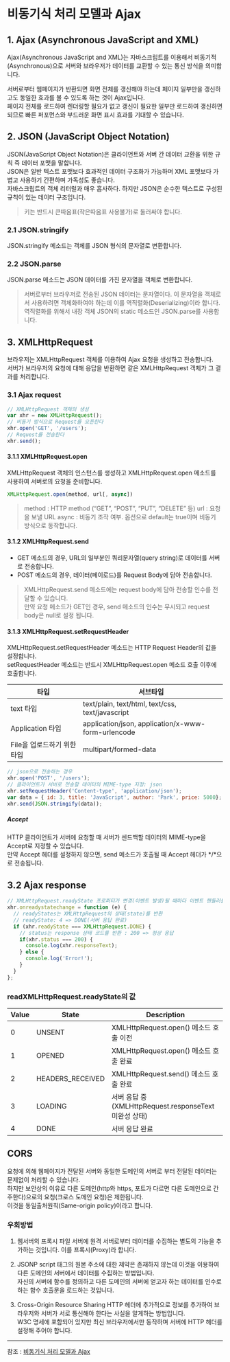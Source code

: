 
# 비동기식 처리 모델과 Ajax

## 1. Ajax (Asynchronous JavaScript and XML)
Ajax(Asynchronous JavaScript and XML)는 자바스크립트를 이용해서 비동기적(Asynchronous)으로 서버와 브라우저가 데이터를 교환할 수 있는 통신 방식을 의미합니다.  

서버로부터 웹페이지가 반환되면 화면 전체를 갱신해야 하는데 페이지 일부만을 갱신하고도 동일한 효과를 볼 수 있도록 하는 것이 Ajax입니다.  
페이지 전체를 로드하여 렌더링할 필요가 없고 갱신이 필요한 일부만 로드하여 갱신하면 되므로 빠른 퍼포먼스와 부드러운 화면 표시 효과를 기대할 수 있습니다.  

## 2. JSON (JavaScript Object Notation)
JSON(JavaScript Object Notation)은 클라이언트와 서버 간 데이터 교환을 위한 규칙 즉 데이터 포맷을 말합니다.  
JSON은 일반 텍스트 포맷보다 효과적인 데이터 구조화가 가능하며 XML 포맷보다 가볍고 사용하기 간편하며 가독성도 좋습니다.  
자바스크립트의 객체 리터럴과 매우 흡사하다. 하지만 JSON은 순수한 텍스트로 구성된 규칙이 있는 데이터 구조입니다.  
> 키는 반드시 큰따옴표(작은따옴표 사용불가)로 둘러싸야 합니다.  

### 2.1 JSON.stringify
JSON.stringify 메소드는 객체를 JSON 형식의 문자열로 변환합니다.  

### 2.2 JSON.parse
JSON.parse 메소드는 JSON 데이터를 가진 문자열을 객체로 변환합니다.  
> 서버로부터 브라우저로 전송된 JSON 데이터는 문자열이다. 이 문자열을 객체로서 사용하려면 객체화하여야 하는데 이를 역직렬화(Deserializing)이라 합니다.  
> 역직렬화를 위해서 내장 객체 JSON의 static 메소드인 JSON.parse를 사용합니다.  

## 3. XMLHttpRequest
브라우저는 XMLHttpRequest 객체를 이용하여 Ajax 요청을 생성하고 전송합니다.  
서버가 브라우저의 요청에 대해 응답을 반환하면 같은 XMLHttpRequest 객체가 그 결과를 처리합니다.  

### 3.1 Ajax request

```javascript
// XMLHttpRequest 객체의 생성
var xhr = new XMLHttpRequest();
// 비동기 방식으로 Request를 오픈한다
xhr.open('GET', '/users');
// Request를 전송한다
xhr.send();
```

#### 3.1.1 XMLHttpRequest.open
XMLHttpRequest 객체의 인스턴스를 생성하고 XMLHttpRequest.open 메소드를 사용하여 서버로의 요청을 준비합니다.  

```javascript
XMLHttpRequest.open(method, url[, async])
```
> method : HTTP method (“GET”, “POST”, “PUT”, “DELETE” 등)
> url :	요청을 보낼 URL
> async : 비동기 조작 여부. 옵션으로 default는 true이며 비동기 방식으로 동작합니다.  

#### 3.1.2 XMLHttpRequest.send
- GET 메소드의 경우, URL의 일부분인 쿼리문자열(query string)로 데이터를 서버로 전송합니다.  
- POST 메소드의 경우, 데이터(페이로드)를 Request Body에 담아 전송합니다.  
> XMLHttpRequest.send 메소드에는 request body에 담아 전송할 인수를 전달할 수 있습니다.  
> 만약 요청 메소드가 GET인 경우, send 메소드의 인수는 무시되고 request body은 null로 설정 됩니다.  

#### 3.1.3 XMLHttpRequest.setRequestHeader
XMLHttpRequest.setRequestHeader 메소드는 HTTP Request Header의 값을 설정합니다.  
setRequestHeader 메소드는 반드시 XMLHttpRequest.open 메소드 호출 이후에 호출합니다.  

|타입|서브타입|
|---|------|
|text 타입|text/plain, text/html, text/css, text/javascript|
|Application 타입|application/json, application/x-www-form-urlencode|
|File을 업로드하기 위한 타입|multipart/formed-data|

```javascript
// json으로 전송하는 경우
xhr.open('POST', '/users');
// 클라이언트가 서버로 전송할 데이터의 MIME-type 지정: json
xhr.setRequestHeader('Content-type', 'application/json');
var data = { id: 3, title: 'JavaScript', author: 'Park', price: 5000};
xhr.send(JSON.stringify(data));
```

##### Accept
HTTP 클라이언트가 서버에 요청할 때 서버가 센드백할 데이터의 MIME-type을 Accept로 지정할 수 있습니다.  
만약 Accept 헤더를 설정하지 않으면, send 메소드가 호출될 때 Accept 헤더가 */*으로 전송됩니다.  

## 3.2 Ajax response
```javascript
// XMLHttpRequest.readyState 프로퍼티가 변경(이벤트 발생)될 때마다 이벤트 핸들러를 호출한다.
xhr.onreadystatechange = function (e) {
  // readyStates는 XMLHttpRequest의 상태(state)를 반환
  // readyState: 4 => DONE(서버 응답 완료)
  if (xhr.readyState === XMLHttpRequest.DONE) {
    // status는 response 상태 코드를 반환 : 200 => 정상 응답
    if(xhr.status === 200) {
      console.log(xhr.responseText);
    } else {
      console.log('Error!');
    }
  }
};
```

### readXMLHttpRequest.readyState의 값

|Value|State|Description|
|-----|-----|------------|
|0|UNSENT|XMLHttpRequest.open() 메소드 호출 이전|
|1|OPENED|XMLHttpRequest.open() 메소드 호출 완료|
|2|HEADERS_RECEIVED|XMLHttpRequest.send() 메소드 호출 완료|
|3|LOADING|서버 응답 중(XMLHttpRequest.responseText 미완성 상태)|
|4|DONE|서버 응답 완료|

## CORS 
요청에 의해 웹페이지가 전달된 서버와 동일한 도메인의 서버로 부터 전달된 데이터는 문제없이 처리할 수 있습니다.  
하지만 보안상의 이유로 다른 도메인(http와 https, 포트가 다르면 다른 도메인으로 간주한다)으로의 요청(크로스 도메인 요청)은 제한됩니다.  
이것을 동일출처원칙(Same-origin policy)이라고 합니다.  

### 우회방법

1. 웹서버의 프록시 파일
서버에 원격 서버로부터 데이터를 수집하는 별도의 기능을 추가하는 것입니다. 이를 프록시(Proxy)라 합니다.  

2. JSONP
script 태그의 원본 주소에 대한 제약은 존재하지 않는데 이것을 이용하여 다른 도메인의 서버에서 데이터를 수집하는 방법입니다.  
자신의 서버에 함수를 정의하고 다른 도메인의 서버에 얻고자 하는 데이터를 인수로 하는 함수 호출문을 로드하는 것입니다.  

3. Cross-Origin Resource Sharing
HTTP 헤더에 추가적으로 정보를 추가하여 브라우저와 서버가 서로 통신해야 한다는 사실을 알게하는 방법입니다.  
W3C 명세에 포함되어 있지만 최신 브라우저에서만 동작하며 서버에 HTTP 헤더를 설정해 주어야 합니다.  

























---
참조 : [비동기식 처리 모델과 Ajax](https://poiemaweb.com/js-ajax)
